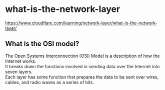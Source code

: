 
# what-is-the-network-layer
https://www.cloudflare.com/learning/network-layer/what-is-the-network-layer/

## What is the OSI model?

The Open Systems Interconnection (OSI) Model is a description of how the Internet works.  
It breaks down the functions involved in sending data over the Internet into seven layers.  
Each layer has some function that prepares the data to be sent over wires, cables, and radio waves as a series of bits.

